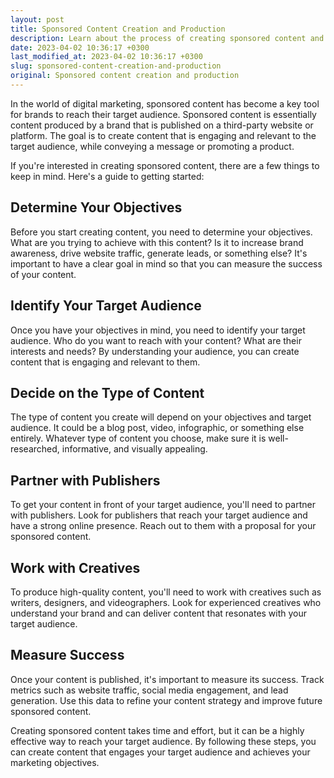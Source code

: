 ```yaml
---
layout: post
title: Sponsored Content Creation and Production
description: Learn about the process of creating sponsored content and how to do it effectively.
date: 2023-04-02 10:36:17 +0300
last_modified_at: 2023-04-02 10:36:17 +0300
slug: sponsored-content-creation-and-production
original: Sponsored content creation and production
---
```

In the world of digital marketing, sponsored content has become a key tool for brands to reach their target audience. Sponsored content is essentially content produced by a brand that is published on a third-party website or platform. The goal is to create content that is engaging and relevant to the target audience, while conveying a message or promoting a product.

If you're interested in creating sponsored content, there are a few things to keep in mind. Here's a guide to getting started:

## Determine Your Objectives

Before you start creating content, you need to determine your objectives. What are you trying to achieve with this content? Is it to increase brand awareness, drive website traffic, generate leads, or something else? It's important to have a clear goal in mind so that you can measure the success of your content.

## Identify Your Target Audience

Once you have your objectives in mind, you need to identify your target audience. Who do you want to reach with your content? What are their interests and needs? By understanding your audience, you can create content that is engaging and relevant to them.

## Decide on the Type of Content

The type of content you create will depend on your objectives and target audience. It could be a blog post, video, infographic, or something else entirely. Whatever type of content you choose, make sure it is well-researched, informative, and visually appealing.

## Partner with Publishers

To get your content in front of your target audience, you'll need to partner with publishers. Look for publishers that reach your target audience and have a strong online presence. Reach out to them with a proposal for your sponsored content.

## Work with Creatives

To produce high-quality content, you'll need to work with creatives such as writers, designers, and videographers. Look for experienced creatives who understand your brand and can deliver content that resonates with your target audience.

## Measure Success

Once your content is published, it's important to measure its success. Track metrics such as website traffic, social media engagement, and lead generation. Use this data to refine your content strategy and improve future sponsored content.

Creating sponsored content takes time and effort, but it can be a highly effective way to reach your target audience. By following these steps, you can create content that engages your target audience and achieves your marketing objectives.